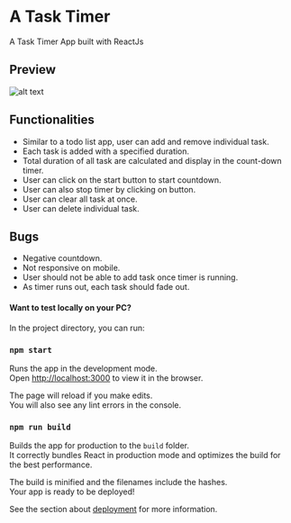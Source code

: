 # A Task Timer 
A Task Timer App built with ReactJs

## Preview
![alt text](https://github.com/[Mr-Georgie]/[Task-Timer]/blob/[main]/task-timer.png?raw=true)

## Functionalities
* Similar to a todo list app, user can add and remove individual task.
* Each task is added with a specified duration.
* Total duration of all task are calculated and display in the count-down timer.
* User can click on the start button to start countdown.
* User can also stop timer by clicking on button.
* User can clear all task at once.
* User can delete individual task.

## Bugs
* Negative countdown.
* Not responsive on mobile.
* User should not be able to add task once timer is running.
* As timer runs out, each task should fade out.

#### Want to test locally on your PC?

In the project directory, you can run:

### `npm start`

Runs the app in the development mode.\
Open [http://localhost:3000](http://localhost:3000) to view it in the browser.

The page will reload if you make edits.\
You will also see any lint errors in the console.

### `npm run build`

Builds the app for production to the `build` folder.\
It correctly bundles React in production mode and optimizes the build for the best performance.

The build is minified and the filenames include the hashes.\
Your app is ready to be deployed!

See the section about [deployment](https://facebook.github.io/create-react-app/docs/deployment) for more information.
